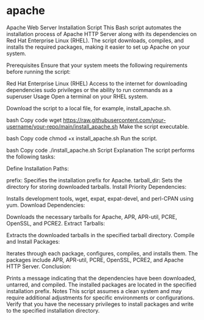 # apache

Apache Web Server Installation Script
This Bash script automates the installation process of Apache HTTP Server along with its dependencies on Red Hat Enterprise Linux (RHEL). The script downloads, compiles, and installs the required packages, making it easier to set up Apache on your system.

Prerequisites
Ensure that your system meets the following requirements before running the script:

Red Hat Enterprise Linux (RHEL)
Access to the internet for downloading dependencies
sudo privileges or the ability to run commands as a superuser
Usage
Open a terminal on your RHEL system.

Download the script to a local file, for example, install_apache.sh.

bash
Copy code
wget https://raw.githubusercontent.com/your-username/your-repo/main/install_apache.sh
Make the script executable.

bash
Copy code
chmod +x install_apache.sh
Run the script.

bash
Copy code
./install_apache.sh
Script Explanation
The script performs the following tasks:

Define Installation Paths:

prefix: Specifies the installation prefix for Apache.
tarball_dir: Sets the directory for storing downloaded tarballs.
Install Priority Dependencies:

Installs development tools, wget, expat, expat-devel, and perl-CPAN using yum.
Download Dependencies:

Downloads the necessary tarballs for Apache, APR, APR-util, PCRE, OpenSSL, and PCRE2.
Extract Tarballs:

Extracts the downloaded tarballs in the specified tarball directory.
Compile and Install Packages:

Iterates through each package, configures, compiles, and installs them.
The packages include APR, APR-util, PCRE, OpenSSL, PCRE2, and Apache HTTP Server.
Conclusion:

Prints a message indicating that the dependencies have been downloaded, untarred, and compiled. The installed packages are located in the specified installation prefix.
Notes
This script assumes a clean system and may require additional adjustments for specific environments or configurations.
Verify that you have the necessary privileges to install packages and write to the specified installation directory.
